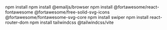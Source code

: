 npm install
npm install @emailjs/browser
npm install @fortawesome/react-fontawesome @fortawesome/free-solid-svg-icons @fortawesome/fontawesome-svg-core
npm install swiper
npm install react-router-dom
npm install tailwindcss @tailwindcss/vite